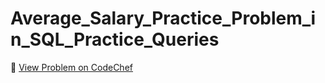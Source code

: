 # Average_Salary_Practice_Problem_in_SQL_Practice_Queries

🔗 [View Problem on CodeChef](https://www.codechef.com/practice/course/sql-case-studies-topic-wise/SQLBP01/problems/SQLPBP14?tab=statement)
